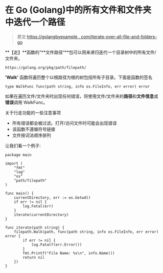 # 在 Go (Golang)中的所有文件和文件夹中迭代一个路径

> 原文:[https://golangbyexample . com/iterate-over-all-file-and-folders-go](https://golangbyexample.com/iterate-over-all-files-and-folders-go)

**【走】**函数的“**文件路径“**包可以用来递归迭代一个目录树中的所有文件/文件夹。

```
https://golang.org/pkg/path/filepath/
```

**'Walk'** 函数将遍历整个以根路径为根的树包括所有子目录。下面是函数的签名

```
type WalkFunc func(path string, info os.FileInfo, err error) error
```

如果在遍历文件/文件夹时出现任何错误，将使用文件/文件夹的**路径**和**文件信息**或**错误**调用 WalkFunc。

关于行走功能的一些注意事项

*   所有错误都会被过滤。打开/访问文件时可能会出现错误
*   该函数不遵循符号链接
*   文件按词法顺序排列

让我们看一个例子:

```
package main

import (
    "fmt"
    "log"
    "os"
    "path/filepath"
)

func main() {
    currentDirectory, err := os.Getwd()
    if err != nil {
        log.Fatal(err)
    }
    iterate(currentDirectory)
}

func iterate(path string) {
    filepath.Walk(path, func(path string, info os.FileInfo, err error) error {
        if err != nil {
            log.Fatalf(err.Error())
        }
        fmt.Printf("File Name: %s\n", info.Name())
        return nil
    })
}
```